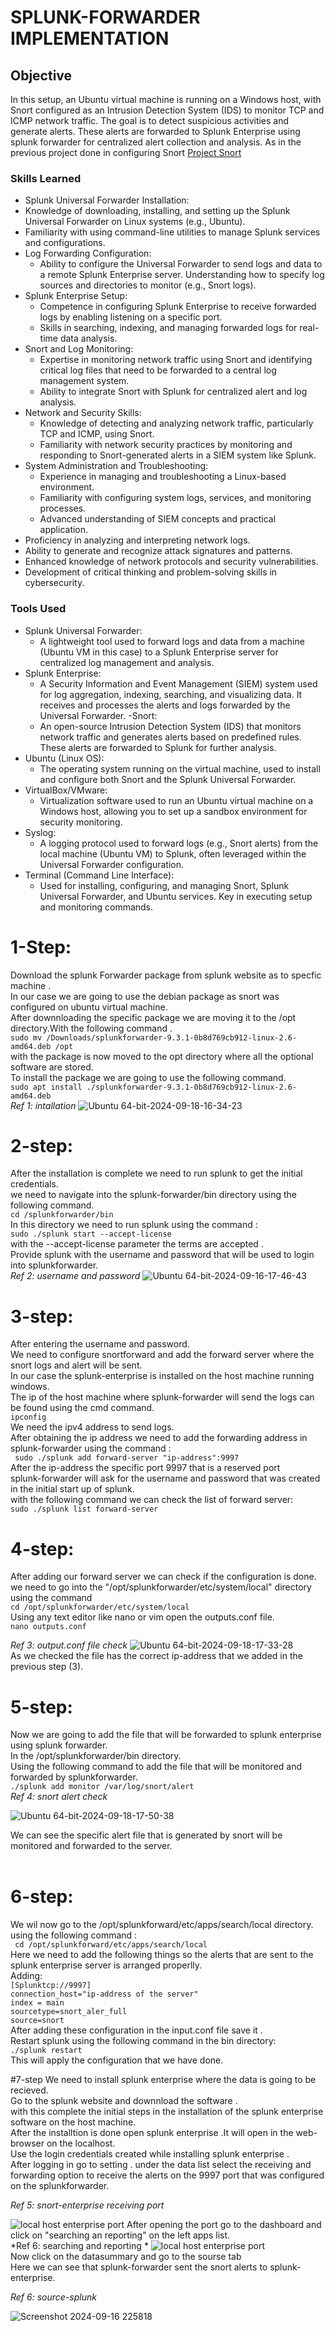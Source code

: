 # SPLUNK-FORWARDER IMPLEMENTATION

## Objective
In this setup, an Ubuntu virtual machine is running on a Windows host, with Snort configured as an Intrusion Detection System (IDS) to monitor TCP and ICMP network traffic. The goal is to detect suspicious activities and generate alerts. These alerts are forwarded to Splunk Enterprise using splunk forwarder for centralized alert collection and analysis.
As in the previous project done in configuring Snort <a href="https://github.com/aounali720/snort-project/blob/main/README.md">Project Snort </a>

### Skills Learned
- Splunk Universal Forwarder Installation:
- Knowledge of downloading, installing, and setting up the Splunk Universal Forwarder on Linux systems (e.g., Ubuntu).
- Familiarity with using command-line utilities to manage Splunk services and configurations.
- Log Forwarding Configuration:
  - Ability to configure the Universal Forwarder to send logs and data to a remote Splunk Enterprise server.
Understanding how to specify log sources and directories to monitor (e.g., Snort logs).
- Splunk Enterprise Setup:
  - Competence in configuring Splunk Enterprise to receive forwarded logs by enabling listening on a specific port.
  - Skills in searching, indexing, and managing forwarded logs for real-time data analysis.
- Snort and Log Monitoring:
  - Expertise in monitoring network traffic using Snort and identifying critical log files that need to be forwarded to a central log management system.
  - Ability to integrate Snort with Splunk for centralized alert and log analysis.
- Network and Security Skills:
  - Knowledge of detecting and analyzing network traffic, particularly TCP and ICMP, using Snort.
  - Familiarity with network security practices by monitoring and responding to Snort-generated alerts in a SIEM system like Splunk.
- System Administration and Troubleshooting:
  - Experience in managing and troubleshooting a Linux-based environment.
  - Familiarity with configuring system logs, services, and monitoring processes.
  - Advanced understanding of SIEM concepts and practical application.
- Proficiency in analyzing and interpreting network logs.
- Ability to generate and recognize attack signatures and patterns.
- Enhanced knowledge of network protocols and security vulnerabilities.
- Development of critical thinking and problem-solving skills in cybersecurity.

### Tools Used
- Splunk Universal Forwarder:
  - A lightweight tool used to forward logs and data from a machine (Ubuntu VM in this case) to a Splunk Enterprise server for centralized log management and analysis.
- Splunk Enterprise:
  - A Security Information and Event Management (SIEM) system used for log aggregation, indexing, searching, and visualizing data. It receives and processes the alerts and logs forwarded by the Universal Forwarder.
-Snort:
  - An open-source Intrusion Detection System (IDS) that monitors network traffic and generates alerts based on predefined rules. These alerts are forwarded to Splunk for further analysis.
- Ubuntu (Linux OS):
  - The operating system running on the virtual machine, used to install and configure both Snort and the Splunk Universal Forwarder.
- VirtualBox/VMware:
   - Virtualization software used to run an Ubuntu virtual machine on a Windows host, allowing you to set up a sandbox environment for security monitoring.
- Syslog:
  - A logging protocol used to forward logs (e.g., Snort alerts) from the local machine (Ubuntu VM) to Splunk, often leveraged within the Universal Forwarder configuration.
- Terminal (Command Line Interface):
  - Used for installing, configuring, and managing Snort, Splunk Universal Forwarder, and Ubuntu services. Key in executing setup and monitoring commands.


# 1-Step:
Download the splunk Forwarder package from splunk website as to specfic machine .<br>
In our case we are going to use the debian package as snort was configured on ubuntu virtual machine.<br>
After downnloading the specific package we are moving it to the /opt directory.With the following command .<br>
``sudo mv /Downloads/splunkforwarder-9.3.1-0b8d769cb912-linux-2.6-amd64.deb /opt``<br>
with the package is now moved to the opt directory where all the optional software are stored.<br>
To install the package we are going to use the following command.<br>
``sudo apt install ./splunkforwarder-9.3.1-0b8d769cb912-linux-2.6-amd64.deb ``<br>
*Ref 1: intallation*
![Ubuntu 64-bit-2024-09-18-16-34-23](https://github.com/user-attachments/assets/2430620e-8fcb-41f1-8eb6-2fcf12f1b7ca)<br>

# 2-step:
After the installation is complete we need to run splunk to get the initial credentials.<br>
we need to navigate into the splunk-forwarder/bin directory using the following command.<br>
``cd /splunkforwarder/bin``<br>
In this directory we need to run splunk using the command :<br>
``sudo ./splunk start --accept-license``<br>
with the --accept-license parameter the terms are accepted .<br>
Provide splunk with the username and password that will be used to login into splunkforwarder.<br>
*Ref 2: username and password*
![Ubuntu 64-bit-2024-09-16-17-46-43](https://github.com/user-attachments/assets/df8f4e3c-7793-4a3a-a992-4945b4217920)
<br>
# 3-step:
After entering the username and password.<br>
We need to configure snortforward  and add the forward server where the snort logs and alert will be sent.<br>
In our case the splunk-enterprise is installed on the host machine running windows.<br>
The ip of the host machine where splunk-forwarder will send the logs can be found using the cmd command.<br>
``ipconfig``<br>
We need the ipv4 address to send logs.<br>
After obtaining the ip address we need to add the forwarding address in splunk-forwarder using the command :<br>
`` sudo ./splunk add forward-server "ip-address":9997``<br>
After the ip-address the specific port 9997 that is a reserved port <br>
splunk-forwarder will ask for the username and password that was created in the initial start up of splunk.<br>
with the following command we can check the list of forward server:<br>
``sudo ./splunk list forward-server``<br>
# 4-step:
After adding our forward server we can check if the configuration is done.<br>
we need to go into the "/opt/splunkforwarder/etc/system/local" directory using the command <br>
``cd /opt/splunkforwarder/etc/system/local`` <br>
Using any text editor like nano or vim open the outputs.conf file.<br>
``nano outputs.conf``<br>

*Ref 3: output.conf file check*
![Ubuntu 64-bit-2024-09-18-17-33-28](https://github.com/user-attachments/assets/c5bb8ee2-fd2d-40fa-8a96-c67940eea456)
<br>
As we checked the file has the correct ip-address that we added in the previous step (3).<br>
# 5-step:
Now we are going to add the file that will be forwarded to splunk enterprise using splunk forwarder.<br>
In the /opt/splunkforwarder/bin directory.<br>
Using the following command to add the file that will be monitored and forwarded by splunkforwarder.<br>
``./splunk add monitor /var/log/snort/alert ``<br>
*Ref 4: snort alert check*

![Ubuntu 64-bit-2024-09-18-17-50-38](https://github.com/user-attachments/assets/9196ecae-85c4-42eb-8cca-6e1a2f3082d8)

We can see the specific alert file that is generated by snort will be monitored and forwarded to the server.<br>
<br>
# 6-step:
We wil now go to the /opt/splunkforward/etc/apps/search/local directory.<br>
using the following command :<br>
`` cd /opt/splunkforward/etc/apps/search/local``<br>
Here we need to add the following things so the alerts that are sent to the splunk enterprise server is arranged properlly.<br>
Adding:<br>
``[Splunktcp://9997]``<br>
``connection_host="ip-address of the server"``<br>
``index = main``<br>
``sourcetype=snort_aler_full``<br>
``source=snort``<br>
After adding these configuration in the input.conf file save it .<br>
Restart splunk using the following command in the bin directory:<br>
``./splunk restart``<br>
This will apply the configuration that we have done.<br>

#7-step
We need to install splunk enterprise where the data is going to be recieved.<br>
Go to the splunk website and downnload the software .<br>
with this complete the initial steps in the installation of the splunk enterprise software on the host machine.<br>
After the installtion is done open splunk enterprise .It will open in the web-browser on the localhost.<br>
Use the login credentials created while installing splunk enterprise .<br>
After logging in go to setting .
under the data list select the receiving and forwarding option to receive the alerts on the 9997 port that was configured on the splunkforwarder.<br>

*Ref 5: snort-enterprise receiving port*

![local host enterprise port](https://github.com/user-attachments/assets/7d7b91c7-45ad-4800-abc5-ed820b5128cf)
After opening the port go to the dashboard and click on "searching an reporting" on the left apps list.<br>
*Ref 6: searching and reporting *
![local host enterprise port](https://github.com/user-attachments/assets/261a1886-0324-4f27-92b2-9e580abb1aee)
<br>
Now click on the datasummary and go to the sourse tab <br>
Here we can see that splunk-forwarder sent the snort alerts to splunk-enterprise.<br>

*Ref 6: source-splunk*

![Screenshot 2024-09-16 225818](https://github.com/user-attachments/assets/d134304e-25a0-4c99-a4ee-a36252552245)
